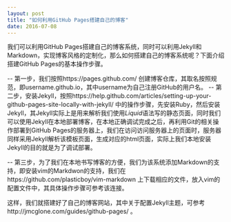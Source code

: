 ```yaml
---
layout: post
title: "如何利用GitHub Pages搭建自己的博客"
date: 2016-07-08
---
```


我们可以利用GitHub Pages搭建自己的博客系统，同时可以利用Jekyll和Markdown，实现博客风格的定制化，那么如何搭建自己的博客系统呢？下面介绍搭建GitHub Pages的基本操作步骤。

-- 第一步，我们按照https://pages.github.com/ 创建博客仓库，其取名按照规范，即username.github.io，其中username为自己注册GitHub的用户名。
-- 第二步，安装Jekyll，按照https://help.github.com/articles/setting-up-your-github-pages-site-locally-with-jekyll/ 中的操作步骤，先安装Ruby，然后安装Jekyll，其Jekyll实际上是用来解析我们使用*Liquid*语法写的静态页面，同时我们可以使用Jekyll在本地部署博客，在本地正确调试完成之后，再利用Git的相关操作部署到GitHub Pages的服务器上，我们在访问访问服务器上的页面时，服务器同样采用Jekyll解析该模板页面，生成对应的html页面，实际上我们本地安装Jekyll的目的就是为了调试部署。

-- 第三步，为了我们在本地书写博客的方便，我们为该系统添加Markdown的支持，即安装vim的Markdwon的支持，我们在https://github.com/plasticboy/vim-markdown 上下载相应的文件，放入vim的配置文件中，其具体操作步骤可参考该连接。

这样，我们就搭建好了自己的博客网站，其中关于配置Jekyll主题，可参考http://jmcglone.com/guides/github-pages/ 。 
